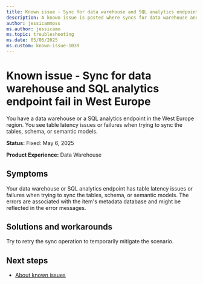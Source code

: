 ```yaml
---
title: Known issue - Sync for data warehouse and SQL analytics endpoint fail in West Europe
description: A known issue is posted where syncs for data warehouse and SQL analytics endpoint fail in West Europe.
author: jessicammoss
ms.author: jessicamo
ms.topic: troubleshooting  
ms.date: 05/06/2025
ms.custom: known-issue-1039
---
```


# Known issue - Sync for data warehouse and SQL analytics endpoint fail in West Europe

You have a data warehouse or a SQL analytics endpoint in the West Europe region. You see table latency issues or failures when trying to sync the tables, schema, or semantic models.

**Status:** Fixed: May 6, 2025

**Product Experience:** Data Warehouse

## Symptoms

Your data warehouse or SQL analytics endpoint has table latency issues or failures when trying to sync the tables, schema, or semantic models. The errors are associated with the item's metadata database and might be reflected in the error messages.

## Solutions and workarounds

Try to retry the sync operation to temporarily mitigate the scenario.

## Next steps

- [About known issues](https://support.fabric.microsoft.com/known-issues)
